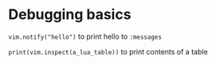 # Debugging basics

`vim.notify("hello")` to print hello to `:messages`

`print(vim.inspect(a_lua_table))` to print contents of a table